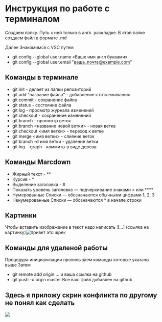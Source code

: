 # Инструкция по работе c терминалом

Создаем папку. Путь к ней только в англ. раскладке. В этой папке создаем файл в формате .md

Далее Знакомимся с VSC путем
* git config --global user.name «Ваше имя англ буквами»
* git config --global user.email "ваша_почта@example.com"

## Команды в терминале

* git init - делает из папки репозиторий
* git add "название файла" - добавление к отслеживанию 
* git commit - сохранение файла
* git status - состояние файла
* git log - просмотр журнала изменений 
* git checkout - сохранение изменений 
* git branch - просмотр веток
* git branch <название новой ветки> - новая ветка
* git checkout <имя ветки> - переход к ветке
* git merge <имя ветки> - слияние веток
* git branch -d имя ветки - удаление ветки
* git log --graph - коммиты в виде дерева



## Команды Marcdown

* Жирный текст - **
* Курсив - *
* Выделение заголовка - # 
* Показать уровень заголовка —
подчеркивание знаками = или ****
* Нумерованные Списки — обозначаются
обычными цифрами 1, 2, 3
* Ненумерованные Списки — обозначаются *  в начале строки

## Картинки 
Чтобы вставить изображение в текст надо написать ![...]
(ссылка на картинку)![привет это шрек](shrek.jpg)


## Команды для удаленой работы
Процедура инициализации прописываем команды которые указаны выше
Затем
* git remote add origin ... и ваша ссылка на github
* git push -u orgin master 
Все ваш файл добавлен на github

## Здесь я приложу скрин конфликта по другому не понял как сделать
![](conflict.jpg)